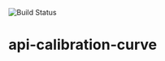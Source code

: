 ![Build Status](https://github.com/edcarlosneves/api-calibration-curve/workflows/api-calibration-curve/badge.svg)

# api-calibration-curve
